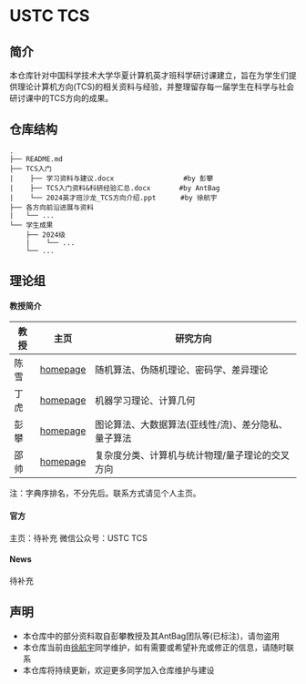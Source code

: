 # USTC TCS

## 简介
本仓库针对中国科学技术大学华夏计算机英才班科学研讨课建立，旨在为学生们提供理论计算机方向(TCS)的相关资料与经验，并整理留存每一届学生在科学与社会研讨课中的TCS方向的成果。

## 仓库结构

```
.
├── README.md
├── TCS入门
|    ├── 学习资料与建议.docx                 #by 彭攀
|    ├── TCS入门资料&科研经验汇总.docx       #by AntBag
|    └── 2024英才班沙龙_TCS方向介绍.ppt      #by 徐航宇
├── 各方向前沿进展与资料
|   └── ...
└── 学生成果
    ├── 2024级
    |    └── ...
    └── ...
```

## 理论组
#### 教授简介

|教授|主页|研究方向|
|--|---|---|
|陈雪|[homepage](http://staff.ustc.edu.cn/~xuechen1989/)|随机算法、伪随机理论、密码学、差异理论|
|丁虎|[homepage](https://hu-ding.github.io/)            |机器学习理论、计算几何|
|彭攀|[homepage](http://staff.ustc.edu.cn/~ppeng/)      |图论算法、大数据算法(亚线性/流)、差分隐私、量子算法|
|邵帅|[homepage](http://staff.ustc.edu.cn/~wwwucuc/)    |复杂度分类、计算机与统计物理/量子理论的交叉方向|

注：字典序排名，不分先后。联系方式请见个人主页。

#### 官方
主页：待补充
微信公众号：USTC TCS

#### News

待补充

## 声明
- 本仓库中的部分资料取自彭攀教授及其AntBag团队等(已标注)，请勿盗用
- 本仓库当前由[徐航宇](http://home.ustc.edu.cn/~hangyuxu/)同学维护，如有需要或希望补充或修正的信息，请随时联系
- 本仓库将持续更新，欢迎更多同学加入仓库维护与建设